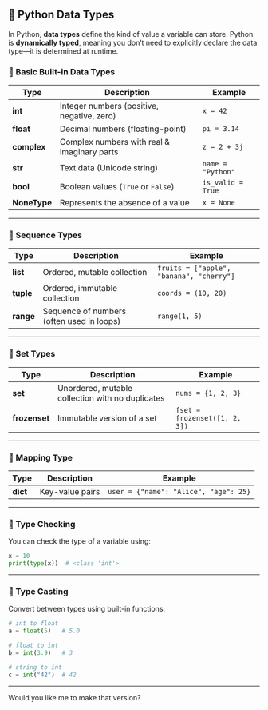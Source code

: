 ## 📌 Python Data Types

In Python, **data types** define the kind of value a variable can store. Python is **dynamically typed**, meaning you don’t need to explicitly declare the data type—it is determined at runtime.

### 🔹 Basic Built-in Data Types

| Type         | Description                                 | Example           |
| ------------ | ------------------------------------------- | ----------------- |
| **int**      | Integer numbers (positive, negative, zero)  | `x = 42`          |
| **float**    | Decimal numbers (floating-point)            | `pi = 3.14`       |
| **complex**  | Complex numbers with real & imaginary parts | `z = 2 + 3j`      |
| **str**      | Text data (Unicode string)                  | `name = "Python"` |
| **bool**     | Boolean values (`True` or `False`)          | `is_valid = True` |
| **NoneType** | Represents the absence of a value           | `x = None`        |

---

### 🔹 Sequence Types

| Type      | Description                               | Example                                  |
| --------- | ----------------------------------------- | ---------------------------------------- |
| **list**  | Ordered, mutable collection               | `fruits = ["apple", "banana", "cherry"]` |
| **tuple** | Ordered, immutable collection             | `coords = (10, 20)`                      |
| **range** | Sequence of numbers (often used in loops) | `range(1, 5)`                            |

---

### 🔹 Set Types

| Type          | Description                                      | Example                       |
| ------------- | ------------------------------------------------ | ----------------------------- |
| **set**       | Unordered, mutable collection with no duplicates | `nums = {1, 2, 3}`            |
| **frozenset** | Immutable version of a set                       | `fset = frozenset([1, 2, 3])` |

---

### 🔹 Mapping Type

| Type     | Description     | Example                               |
| -------- | --------------- | ------------------------------------- |
| **dict** | Key-value pairs | `user = {"name": "Alice", "age": 25}` |

---

### 🔹 Type Checking

You can check the type of a variable using:

```python
x = 10
print(type(x))  # <class 'int'>
```

---

### 🔹 Type Casting

Convert between types using built-in functions:

```python
# int to float
a = float(5)   # 5.0

# float to int
b = int(3.9)   # 3

# string to int
c = int("42")  # 42
```

---

Would you like me to make that version?
